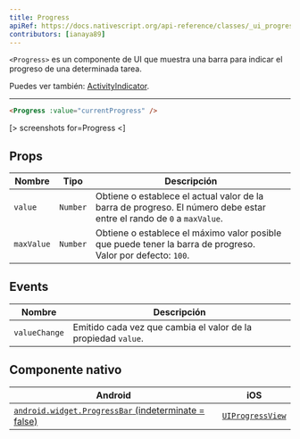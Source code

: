 ```yaml
---
title: Progress
apiRef: https://docs.nativescript.org/api-reference/classes/_ui_progress_.progress
contributors: [ianaya89]
---
```


`<Progress>` es un componente de UI que muestra una barra para indicar el progreso de una determinada tarea.

Puedes ver también: [ActivityIndicator](/en/docs/elements/components/activity-indicator).

---

```html
<Progress :value="currentProgress" />
```

[> screenshots for=Progress <]

## Props

| Nombre | Tipo | Descripción |
|------|------|-------------|
| `value` | `Number` | Obtiene o establece el actual valor de la barra de progreso. El número debe estar entre el rando de `0` a `maxValue`.
| `maxValue` | `Number` | Obtiene o establece el máximo valor posible que puede tener la barra de progreso.<br/>Valor por defecto: `100`.

## Events

| Nombre | Descripción |
|------|-------------|
| `valueChange` | Emitido cada vez que cambia el valor de la propiedad `value`.

## Componente nativo

| Android | iOS |
|---------|-----|
| [`android.widget.ProgressBar` (indeterminate = false)](https://developer.android.com/reference/android/widget/ProgressBar.html) | [`UIProgressView`](https://developer.apple.com/documentation/uikit/uiprogressview)
